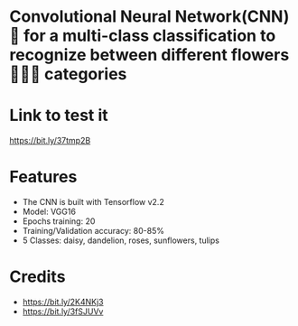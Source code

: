# Convolutional Neural Network(CNN)🧠 for a multi-class classification to recognize between different flowers 🌸🌺🌻 categories

# Link to test it
https://bit.ly/37tmp2B

# Features
- The CNN is built with Tensorflow v2.2
- Model: VGG16
- Epochs training: 20
- Training/Validation accuracy: 80-85%
- 5 Classes: daisy, dandelion, roses, sunflowers, tulips

# Credits
- https://bit.ly/2K4NKj3
- https://bit.ly/3fSJUVv
